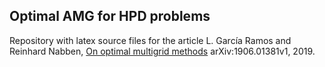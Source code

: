 ## Optimal AMG for HPD problems
Repository with latex source files for the article
L. García Ramos and Reinhard Nabben, [On optimal multigrid methods](https://arxiv.org/abs/1906.01381) arXiv:1906.01381v1, 2019.


